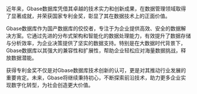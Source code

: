 近年来，Gbase数据库凭借其卓越的技术实力和创新成果，在数据管理领域取得了显著成就，并荣获国家专利金奖，彰显了其在数据技术上的正面价值。

Gbase数据库作为国产数据库的佼佼者，专注于为企业提供高效、安全的数据解决方案。它通过先进的分布式架构和智能化的数据处理能力，有效提升了数据存储与分析效率，为企业决策提供了坚实的数据支持。特别是在大数据时代背景下，Gbase数据库以其强大的兼容性和扩展性，帮助企业轻松应对海量数据挑战，释放数据潜能。

获得专利金奖不仅是对Gbase数据库技术创新的认可，更是对其推动行业发展的重要肯定。未来，Gbase将继续秉持初心，不断探索前沿技术，助力更多企业实现数字化转型，为社会创造更大价值。